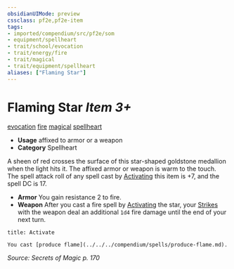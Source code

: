 ```yaml
---
obsidianUIMode: preview
cssclass: pf2e,pf2e-item
tags:
- imported/compendium/src/pf2e/som
- equipment/spellheart
- trait/school/evocation
- trait/energy/fire
- trait/magical
- trait/equipment/spellheart
aliases: ["Flaming Star"]
---
```

# Flaming Star *Item 3+*  
[evocation](evocation.md)  [fire](fire.md)  [magical](magical.md)  [spellheart](spellheart-som.md)  

- **Usage** affixed to armor or a weapon
- **Category** Spellheart

A sheen of red crosses the surface of this star-shaped goldstone medallion when the light hits it. The affixed armor or weapon is warm to the touch. The spell attack roll of any spell cast by [Activating](activate-an-item.md) this item is +7, and the spell DC is 17.

- **Armor** You gain resistance 2 to fire.
- **Weapon** After you cast a fire spell by [Activating](activate-an-item.md) the star, your [Strikes](strike.md) with the weapon deal an additional `1d4` fire damage until the end of your next turn.

```ad-embed-ability
title: Activate

You cast [produce flame](../../../compendium/spells/produce-flame.md).
```

*Source: Secrets of Magic p. 170*
